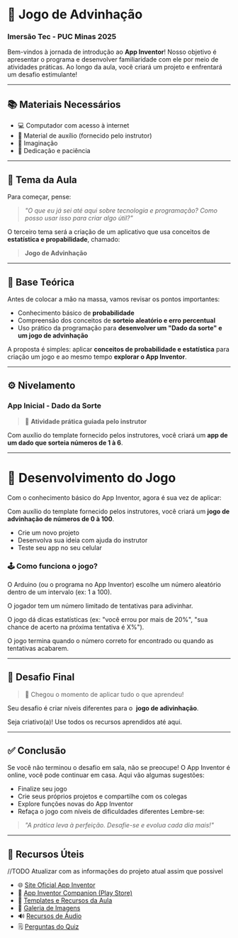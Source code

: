 # 🎲 Jogo de Advinhação

### Imersão Tec - PUC Minas 2025

Bem-vindos à jornada de introdução ao **App Inventor**! Nosso objetivo é apresentar o programa e desenvolver familiaridade com ele por meio de atividades práticas. Ao longo da aula, você criará um projeto e enfrentará um desafio estimulante!

---

## 📚 Materiais Necessários

- 💻 Computador com acesso à internet  
- 📑 Material de auxílio (fornecido pelo instrutor)  
- 🎨 Imaginação  
- 💪 Dedicação e paciência  

---

## 🎯 Tema da Aula

Para começar, pense:

> _"O que eu já sei até aqui sobre tecnologia e programação? Como posso usar isso para criar algo útil?"_

O terceiro tema será a criação de um aplicativo que usa conceitos de **estatística e propabilidade**, chamado:

> **Jogo de Advinhação**

---

## 🧠 Base Teórica

Antes de colocar a mão na massa, vamos revisar os pontos importantes:

- Conhecimento básico de **probabilidade**
- Compreensão dos conceitos de **sorteio aleatório e erro percentual**
- Uso prático da programação para **desenvolver um "Dado da sorte" e um jogo de advinhação**

A proposta é simples: aplicar **conceitos de probabilidade e estatística** para criação um jogo e ao mesmo tempo **explorar o App Inventor**.

---

## ⚙️ Nivelamento

### App Inicial - Dado da Sorte

> 📌 **Atividade prática guiada pelo instrutor**

Com auxílio do template fornecido pelos instrutores, você criará um **app de um dado que sorteia números de 1 à 6**.

---

# 🧩 Desenvolvimento do Jogo

Com o conhecimento básico do App Inventor, agora é sua vez de aplicar:

Com auxílio do template fornecido pelos instrutores, você criará um **jogo de advinhação de números de 0 à 100**.

- Crie um novo projeto
- Desenvolva sua ideia com ajuda do instrutor
- Teste seu app no seu celular

### 🕹 Como funciona o jogo?

O Arduino (ou o programa no App Inventor) escolhe um número aleatório dentro de um intervalo (ex: 1 a 100).

O jogador tem um número limitado de tentativas para adivinhar.

O jogo dá dicas estatísticas (ex: "você errou por mais de 20%", "sua chance de acerto na próxima tentativa é X%").

O jogo termina quando o número correto for encontrado ou quando as tentativas acabarem.


---


## 🧪 Desafio Final

> 🚀 Chegou o momento de aplicar tudo o que aprendeu!

Seu desafio é criar níveis diferentes para o  **jogo de adivinhação**.

Seja criativo(a)! Use todos os recursos aprendidos até aqui.

---

## ✅ Conclusão

Se você não terminou o desafio em sala, não se preocupe! O App Inventor é online, você pode continuar em casa. Aqui vão algumas sugestões:

- Finalize seu jogo
- Crie seus próprios projetos e compartilhe com os colegas
- Explore funções novas do App Inventor
- Refaça o jogo com níveis de dificuldades diferentes
Lembre-se:

> _"A prática leva à perfeição. Desafie-se e evolua cada dia mais!"_

---

## 🔗 Recursos Úteis
//TODO Atualizar com as informações do projeto atual assim que possivel
- 🌐 [Site Oficial App Inventor](https://appinventor.mit.edu/)
- 📲 [App Inventor Companion (Play Store)](https://play.google.com/store/apps/details?id=edu.mit.appinventor.aicompanion3&hl=pt_BR)
- 📁 [Templates e Recursos da Aula](templates/) <!-- insira link real aqui -->
- 🎨 [Galeria de Imagens](imagem/) <!-- insira link real aqui -->
- 🔊 [Recursos de Áudio](audio/) <!-- insira link real aqui -->
- 🗒️ [Perguntas do Quiz](perguntas/)